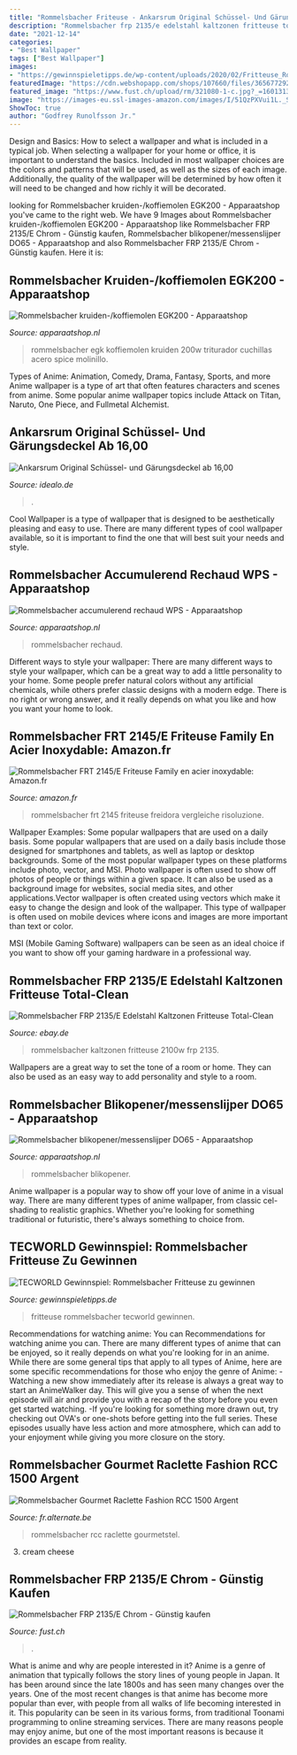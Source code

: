 ```yaml
---
title: "Rommelsbacher Friteuse - Ankarsrum Original Schüssel- Und Gärungsdeckel Ab 16,00"
description: "Rommelsbacher frp 2135/e edelstahl kaltzonen fritteuse total-clean"
date: "2021-12-14"
categories:
- "Best Wallpaper"
tags: ["Best Wallpaper"]
images:
- "https://gewinnspieletipps.de/wp-content/uploads/2020/02/Fritteuse_Rommelsbacher.jpg"
featuredImage: "https://cdn.webshopapp.com/shops/107660/files/365677292/image.jpg"
featured_image: "https://www.fust.ch/upload/rm/321080-1-c.jpg?_=1601313384000"
image: "https://images-eu.ssl-images-amazon.com/images/I/51QzPXVui1L._SX300_QL70_.jpg"
ShowToc: true
author: "Godfrey Runolfsson Jr."
---
```



Design and Basics: How to select a wallpaper and what is included in a typical job.
When selecting a wallpaper for your home or office, it is important to understand the basics. Included in most wallpaper choices are the colors and patterns that will be used, as well as the sizes of each image. Additionally, the quality of the wallpaper will be determined by how often it will need to be changed and how richly it will be decorated.

	

		
looking for Rommelsbacher kruiden-/koffiemolen EGK200 - Apparaatshop you've came to the right web. We have 9 Images about Rommelsbacher kruiden-/koffiemolen EGK200 - Apparaatshop like Rommelsbacher FRP 2135/E Chrom - Günstig kaufen, Rommelsbacher blikopener/messenslijper DO65 - Apparaatshop and also Rommelsbacher FRP 2135/E Chrom - Günstig kaufen. Here it is:
		
    
## Rommelsbacher Kruiden-/koffiemolen EGK200 - Apparaatshop

<img loading=lazy src="https://cdn.webshopapp.com/shops/107660/files/365677292/image.jpg" onerror="this.onerror=null;this.src='https://tse4.mm.bing.net/th?id=OIP.qfQUXI9jf2IlF1iM017FXgHaHa&amp;pid=15.1';" alt="Rommelsbacher kruiden-/koffiemolen EGK200 - Apparaatshop">

_Source: apparaatshop.nl_

>rommelsbacher egk koffiemolen kruiden 200w triturador cuchillas acero spice molinillo. 

	

Types of Anime: Animation, Comedy, Drama, Fantasy, Sports, and more
Anime wallpaper is a type of art that often features characters and scenes from anime. Some popular anime wallpaper topics include Attack on Titan, Naruto, One Piece, and Fullmetal Alchemist.

    
## Ankarsrum Original Schüssel- Und Gärungsdeckel Ab 16,00

<img loading=lazy src="https://cdn.idealo.com/folder/Product/4924/8/4924862/s1_produktbild_max/schuessel-und-gaerungsdeckel.jpg" onerror="this.onerror=null;this.src='https://tse4.mm.bing.net/th?id=OIP.Tcte-1kRKNVR0QokDU6lNwHaKK&amp;pid=15.1';" alt="Ankarsrum Original Schüssel- und Gärungsdeckel ab 16,00">

_Source: idealo.de_

>. 

	

Cool Wallpaper is a type of wallpaper that is designed to be aesthetically pleasing and easy to use. There are many different types of cool wallpaper available, so it is important to find the one that will best suit your needs and style.

    
## Rommelsbacher Accumulerend Rechaud WPS - Apparaatshop

<img loading=lazy src="https://cdn.webshopapp.com/shops/107660/files/365704112/1652x1652x2/rommelsbacher-rommelsbacher-accumulerend-rechaud.jpg" onerror="this.onerror=null;this.src='https://tse3.mm.bing.net/th?id=OIP.dS8od0xWp-Zfy51bJRBupAHaHa&amp;pid=15.1';" alt="Rommelsbacher accumulerend rechaud WPS - Apparaatshop">

_Source: apparaatshop.nl_

>rommelsbacher rechaud. 

	

Different ways to style your wallpaper:
There are many different ways to style your wallpaper, which can be a great way to add a little personality to your home. Some people prefer natural colors without any artificial chemicals, while others prefer classic designs with a modern edge. There is no right or wrong answer, and it really depends on what you like and how you want your home to look.

    
## Rommelsbacher FRT 2145/E Friteuse Family En Acier Inoxydable: Amazon.fr

<img loading=lazy src="https://images-eu.ssl-images-amazon.com/images/I/51QzPXVui1L._SX300_QL70_.jpg" onerror="this.onerror=null;this.src='https://tse1.mm.bing.net/th?id=OIP.cTNuC0aFjDPUEdHQbsozfAAAAA&amp;pid=15.1';" alt="Rommelsbacher FRT 2145/E Friteuse Family en acier inoxydable: Amazon.fr">

_Source: amazon.fr_

>rommelsbacher frt 2145 friteuse freidora vergleiche risoluzione. 

	

Wallpaper Examples: Some popular wallpapers that are used on a daily basis.
Some popular wallpapers that are used on a daily basis include those designed for smartphones and tablets, as well as laptop or desktop backgrounds. Some of the most popular wallpaper types on these platforms include photo, vector, and MSI. 
Photo wallpaper is often used to show off photos of people or things within a given space. It can also be used as a background image for websites, social media sites, and other applications.Vector wallpaper is often created using vectors which make it easy to change the design and look of the wallpaper. This type of wallpaper is often used on mobile devices where icons and images are more important than text or color. 

MSI (Mobile Gaming Software) wallpapers can be seen as an ideal choice if you want to show off your gaming hardware in a professional way.

    
## Rommelsbacher FRP 2135/E Edelstahl Kaltzonen Fritteuse Total-Clean

<img loading=lazy src="https://i.ebayimg.com/images/g/JUgAAOSwzl9fzvUe/s-l400.jpg" onerror="this.onerror=null;this.src='https://tse4.mm.bing.net/th?id=OIP.ml61DXWz-aT8ccBDvYB06gAAAA&amp;pid=15.1';" alt="Rommelsbacher FRP 2135/E Edelstahl Kaltzonen Fritteuse Total-Clean">

_Source: ebay.de_

>rommelsbacher kaltzonen fritteuse 2100w frp 2135. 

	

Wallpapers are a great way to set the tone of a room or home. They can also be used as an easy way to add personality and style to a room.

    
## Rommelsbacher Blikopener/messenslijper DO65 - Apparaatshop

<img loading=lazy src="https://cdn.webshopapp.com/shops/107660/files/65929886/1652x1652x2/rommelsbacher-rommelsbacher-blikopener-messenslijp.jpg" onerror="this.onerror=null;this.src='https://tse2.mm.bing.net/th?id=OIP.9j8mty2im_oU3wfLj9qHawHaHa&amp;pid=15.1';" alt="Rommelsbacher blikopener/messenslijper DO65 - Apparaatshop">

_Source: apparaatshop.nl_

>rommelsbacher blikopener. 

	

Anime wallpaper is a popular way to show off your love of anime in a visual way. There are many different types of anime wallpaper, from classic cel-shading to realistic graphics. Whether you're looking for something traditional or futuristic, there's always something to choice from.

    
## TECWORLD Gewinnspiel: Rommelsbacher Fritteuse Zu Gewinnen

<img loading=lazy src="https://gewinnspieletipps.de/wp-content/uploads/2020/02/Fritteuse_Rommelsbacher.jpg" onerror="this.onerror=null;this.src='https://tse2.mm.bing.net/th?id=OIP.tZaIwUgWpAK-ZrMd8DkECQHaDC&amp;pid=15.1';" alt="TECWORLD Gewinnspiel: Rommelsbacher Fritteuse zu gewinnen">

_Source: gewinnspieletipps.de_

>fritteuse rommelsbacher tecworld gewinnen. 

	

Recommendations for watching anime: You can
Recommendations for watching anime you can. There are many different types of anime that can be enjoyed, so it really depends on what you're looking for in an anime. While there are some general tips that apply to all types of Anime, here are some specific recommendations for those who enjoy the genre of Anime: 
-Watching a new show immediately after its release is always a great way to start an AnimeWalker day. This will give you a sense of when the next episode will air and provide you with a recap of the story before you even get started watching. 
-If you're looking for something more drawn out, try checking out OVA's or one-shots before getting into the full series. These episodes usually have less action and more atmosphere, which can add to your enjoyment while giving you more closure on the story.

    
## Rommelsbacher Gourmet Raclette Fashion RCC 1500 Argent

<img loading=lazy src="https://fr.alternate.be/p/600x600/9/Rommelsbacher_Gourmet_Raclette_Fashion_RCC_1500@@9gbldq18_6.jpg" onerror="this.onerror=null;this.src='https://tse2.mm.bing.net/th?id=OIP.Q0wBmnSPQOX9SJaAdgC4_AHaHa&amp;pid=15.1';" alt="Rommelsbacher Gourmet Raclette Fashion RCC 1500 Argent">

_Source: fr.alternate.be_

>rommelsbacher rcc raclette gourmetstel. 

	

3. cream cheese 

    
## Rommelsbacher FRP 2135/E Chrom - Günstig Kaufen

<img loading=lazy src="https://www.fust.ch/upload/rm/321080-1-c.jpg?_=1601313384000" onerror="this.onerror=null;this.src='https://tse1.mm.bing.net/th?id=OIP.-MLSMG2eYnwMVBRqQa3vNAAAAA&amp;pid=15.1';" alt="Rommelsbacher FRP 2135/E Chrom - Günstig kaufen">

_Source: fust.ch_

>. 

	

What is anime and why are people interested in it?
Anime is a genre of animation that typically follows the story lines of young people in Japan. It has been around since the late 1800s and has seen many changes over the years. One of the most recent changes is that anime has become more popular than ever, with people from all walks of life becoming interested in it. This popularity can be seen in its various forms, from traditional Toonami programming to online streaming services. There are many reasons people may enjoy anime, but one of the most important reasons is because it provides an escape from reality.

